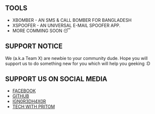 ## TOOLS
- XBOMBER - AN SMS & CALL BOMBER FOR BANGLADESH
- XSPOOFER - AN UNIVERSAL E-MAIL SPOOFER APP.
- MORE COMMING SOON 😴

## SUPPORT NOTICE
We (a.k.a Team X) are newbie to your community dude. Hope you will support us to do something new for you which will help you geeking :D

## SUPPORT US ON SOCIAL MEDIA
- [FACEBOOK](https://facebook.com/TeamX1337)
- [GITHUB](https://github.com/WeAreTeamX)
- [IGN0R3DH4X0R](https://linktr.ee/Xowmik)
- [TECH WITH PRITOM](https://github.com/TechWithPritom)


